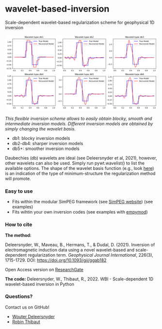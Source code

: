 # wavelet-based-inversion
Scale-dependent wavelet-based regularization scheme for geophysical 1D  inversion

![Ensemble of inversion models](docs/img/Ensemble.png)

*This flexible inversion scheme allows to easily obtain blocky, smooth and intermediate inversion models. 
Different inversion models are obtained by simply changing the wavelet basis.*
- db1: blocky inversion models
- db2-db4: sharper inversion models
- db5+: smoother inversion models 

Daubechies (db) wavelets are ideal (see Deleersnyder et al, 2021), however, other wavelets can also be used. Simply run pywt.wavelist() to list the available options. The shape of the wavelet basis function (e.g., look [here](http://wavelets.pybytes.com/)) is an indication of the type of minimum-structure the regularization method will promote.
### Easy to use
- Fits within the modular SimPEG framework (see [SimPEG website](https://simpeg.xyz/)) (see examples)
- Fits wihtin your own inversion codes (see examples with [empymod](https://empymod.emsig.xyz/en/stable/))

### How to cite
**The method:**

Deleersnyder, W., Maveau, B., Hermans, T., & Dudal, D. (2021). Inversion of electromagnetic induction data using a novel wavelet-based and scale-dependent regularization term. _Geophysical Journal International_, 226(3), 1715-1729.  DOI: https://doi.org/10.1093/gji/ggab182

Open Access version on [ResearchGate](https://www.researchgate.net/publication/351407378_Inversion_of_electromagnetic_induction_data_using_a_novel_wavelet-based_and_scale-dependent_regularization_term)

**The code:**
Deleersnyder, W., Thibaut, R., 2022. WBI - Scale-dependent 1D wavelet-based inversion in Python
### Questions?
Contact us on GitHub!
- [Wouter Deleersnyder](https://github.com/WouterDls)
- [Robin Thibaut](https://github.com/RobinThibaut)
